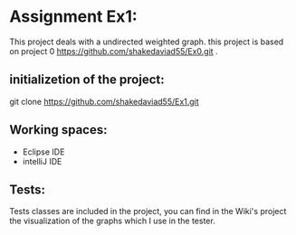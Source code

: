 # Assignment Ex1:

 This project deals with a undirected weighted graph. this project is based on project 0 https://github.com/shakedaviad55/Ex0.git .

## initializetion of the project:
  git clone https://github.com/shakedaviad55/Ex1.git
  
## Working spaces:
- Eclipse IDE
- intelliJ IDE

## Tests:
Tests classes are included in the project, you can find in the Wiki's project
the visualization of the graphs which I use in the tester.

